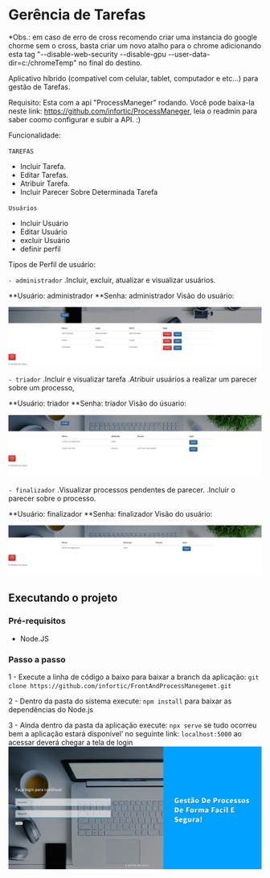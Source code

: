 # Gerência de Tarefas

*Obs.: em caso de erro de cross recomendo criar uma instancia do google chorme sem o cross, basta criar um novo atalho para o chrome adicionando esta tag "--disable-web-security --disable-gpu --user-data-dir=c:/chromeTemp" no final do destino. 


Aplicativo híbrido (compatível com celular, tablet, computador e etc...) para gestão de Tarefas.

Requisito: 
Esta com a api "ProcessManeger" rodando. Você pode baixa-la neste link: https://github.com/infortic/ProcessManeger, leia o readmin para saber coomo configurar e subir a API. :)

Funcionalidade: 

`TAREFAS`
- Incluir Tarefa.
- Editar Tarefas.
- Atribuir Tarefa.
- Incluir Parecer Sobre Determinada Tarefa



`Usuários`
- Incluir Usuário 
- Editar Usuário
- excluir Usuário
- definir perfil

Tipos de Perfil  de usuário: 

`- administrador`
.Incluir, excluir, atualizar e visualizar usuários.

**Usuário: administrador
**Senha: administrador 
Visão do usuário:

![alt text](imgs/adm.png)

`- triador`
.Incluir e visualizar tarefa
.Atribuir usuários a realizar um parecer sobre um processo,

**Usuário: triador
**Senha: triador 
Visão do úsuario:

![alt text](imgs/tri.png)

`- finalizador`
.Visualizar processos pendentes de parecer.
.Incluir o parecer sobre o processo.

**Usuário: finalizador
**Senha: finalizador 
Visão do usuário:

![alt text](imgs/fin.png)


## Executando o projeto

### Pré-requisitos
* Node.JS

### Passo a passo

1 - Execute a linha de código a baixo para baixar a branch da aplicação: 
`git clone https://github.com/infortic/FrontAndProcessManegemet.git`

2 - Dentro da pasta do sistema execute: 
`npm install`
para baixar as dependências do Node.js

3 - Ainda dentro da pasta da aplicação execute: 
`npx serve`
se tudo ocorreu bem a aplicação estará disponível’ no seguinte link: `localhost:5000` 
ao acessar deverá chegar a tela de login
![alt text](imgs/login.png)

